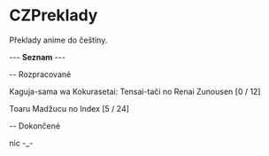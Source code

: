 # CZPreklady

Překlady anime do češtiny.

--- **Seznam** ---

-- Rozpracované

Kaguja-sama wa Kokurasetai: Tensai-tači no Renai Zunousen [0 / 12]

Toaru Madžucu no Index [5 / 24]

-- Dokončené

nic -_-
